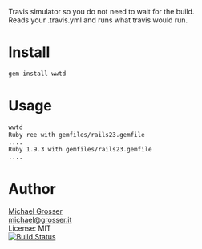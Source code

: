 Travis simulator so you do not need to wait for the build.<br/>
Reads your .travis.yml and runs what travis would run.

Install
=======

```Bash
gem install wwtd
```

Usage
=====

```Bash
wwtd
Ruby ree with gemfiles/rails23.gemfile
....
Ruby 1.9.3 with gemfiles/rails23.gemfile
....
```

Author
======
[Michael Grosser](http://grosser.it)<br/>
michael@grosser.it<br/>
License: MIT<br/>
[![Build Status](https://travis-ci.org/grosser/wwtd.png)](https://travis-ci.org/grosser/wwtd)
